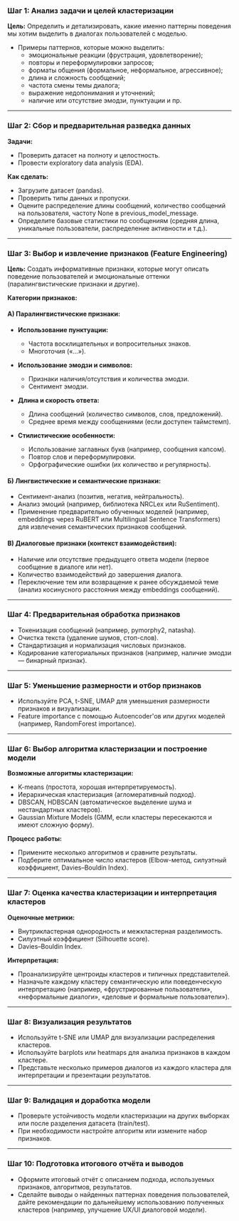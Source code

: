### **Шаг 1: Анализ задачи и целей кластеризации**

**Цель:** Определить и детализировать, какие именно паттерны поведения мы хотим выделить в диалогах пользователей с моделью.

- Примеры паттернов, которые можно выделить:
  - эмоциональные реакции (фрустрация, удовлетворение);
  - повторы и переформулировки запросов;
  - форматы общения (формальное, неформальное, агрессивное);
  - длина и сложность сообщений;
  - частота смены темы диалога;
  - выражение недопонимания и уточнений;
  - наличие или отсутствие эмодзи, пунктуации и пр.

---

### **Шаг 2: Сбор и предварительная разведка данных**

**Задачи:**
- Проверить датасет на полноту и целостность.
- Провести exploratory data analysis (EDA).

**Как сделать:**
- Загрузите датасет (pandas).
- Проверить типы данных и пропуски.
- Оцените распределение длины сообщений, количество сообщений на пользователя, частоту None в previous_model_message.
- Определите базовые статистики по сообщениям (средняя длина, уникальные пользователи, распределение активности и т.д.).

---

### **Шаг 3: Выбор и извлечение признаков (Feature Engineering)**

**Цель:** Создать информативные признаки, которые могут описать поведение пользователей и эмоциональные оттенки (паралингвистические признаки и другие).

**Категории признаков:**

#### А) Паралингвистические признаки:

- **Использование пунктуации:**
  - Частота восклицательных и вопросительных знаков.
  - Многоточия («...»).

- **Использование эмодзи и символов:**
  - Признаки наличия/отсутствия и количества эмодзи.
  - Сентимент эмодзи.

- **Длина и скорость ответа:**
  - Длина сообщений (количество символов, слов, предложений).
  - Среднее время между сообщениями (если доступен таймстемп).

- **Стилистические особенности:**
  - Использование заглавных букв (например, сообщения капсом).
  - Повтор слов и переформулировки.
  - Орфографические ошибки (их количество и регулярность).

#### Б) Лингвистические и семантические признаки:

- Сентимент-анализ (позитив, негатив, нейтральность).
- Анализ эмоций (например, библиотека NRCLex или RuSentiment).
- Применение предварительно обученных моделей (например, embeddings через RuBERT или Multilingual Sentence Transformers) для извлечения семантических признаков сообщений.

#### В) Диалоговые признаки (контекст взаимодействия):

- Наличие или отсутствие предыдущего ответа модели (первое сообщение в диалоге или нет).
- Количество взаимодействий до завершения диалога.
- Переключение тем или возвращение к ранее обсуждаемой теме (анализ косинусного расстояния между embeddings сообщений).

---

### **Шаг 4: Предварительная обработка признаков**

- Токенизация сообщений (например, pymorphy2, natasha).
- Очистка текста (удаление шумов, стоп-слов).
- Стандартизация и нормализация числовых признаков.
- Кодирование категориальных признаков (например, наличие эмодзи — бинарный признак).

---

### **Шаг 5: Уменьшение размерности и отбор признаков**

- Используйте PCA, t-SNE, UMAP для уменьшения размерности признаков и визуализации.
- Feature importance с помощью Autoencoder'ов или других моделей (например, RandomForest importance).

---

### **Шаг 6: Выбор алгоритма кластеризации и построение модели**

**Возможные алгоритмы кластеризации:**
- K-means (простота, хорошая интерпретируемость).
- Иерархическая кластеризация (агломеративный подход).
- DBSCAN, HDBSCAN (автоматическое выделение шума и нестандартных кластеров).
- Gaussian Mixture Models (GMM, если кластеры пересекаются и имеют сложную форму).

**Процесс работы:**
- Примените несколько алгоритмов и сравните результаты.
- Подберите оптимальное число кластеров (Elbow-метод, силуэтный коэффициент, Davies–Bouldin Index).

---

### **Шаг 7: Оценка качества кластеризации и интерпретация кластеров**

**Оценочные метрики:**
- Внутрикластерная однородность и межкластерная разделимость.
- Силуэтный коэффициент (Silhouette score).
- Davies–Bouldin Index.

**Интерпретация:**
- Проанализируйте центроиды кластеров и типичных представителей.
- Назначьте каждому кластеру семантическую или поведенческую интерпретацию (например, «фрустрированные пользователи», «неформальные диалоги», «деловые и формальные пользователи»).

---

### **Шаг 8: Визуализация результатов**

- Используйте t-SNE или UMAP для визуализации распределения кластеров.
- Используйте barplots или heatmaps для анализа признаков в каждом кластере.
- Представьте несколько примеров диалогов из каждого кластера для интерпретации и презентации результатов.

---

### **Шаг 9: Валидация и доработка модели**

- Проверьте устойчивость модели кластеризации на других выборках или после разделения датасета (train/test).
- При необходимости настройте алгоритм или измените набор признаков.

---

### **Шаг 10: Подготовка итогового отчёта и выводов**

- Оформите итоговый отчёт с описанием подхода, используемых признаков, алгоритмов, результатов.
- Сделайте выводы о найденных паттернах поведения пользователей, дайте рекомендации по дальнейшему использованию полученных кластеров (например, улучшение UX/UI диалоговой модели).
